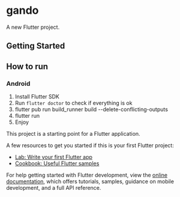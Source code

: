 # gando

A new Flutter project.

## Getting Started


## How to run

### Android

1. Install Flutter SDK
2. Run `flutter doctor` to check if everything is ok
3. flutter pub run build_runner build --delete-conflicting-outputs
4. flutter run
5. Enjoy


This project is a starting point for a Flutter application.

A few resources to get you started if this is your first Flutter project:

- [Lab: Write your first Flutter app](https://docs.flutter.dev/get-started/codelab)
- [Cookbook: Useful Flutter samples](https://docs.flutter.dev/cookbook)

For help getting started with Flutter development, view the
[online documentation](https://docs.flutter.dev/), which offers tutorials,
samples, guidance on mobile development, and a full API reference.
